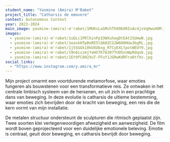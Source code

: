 ```yaml
---
student_name: "Yasmine (Amira) M'Rabet"
project_title: "Catharsis de emovere"
context: Autonomous Context
year: 2023-2024
main_image: yasmine-(amira)-m'rabet/1MUKsLaSMchTh89bORZuAc4jsVqHwuHOM.jpg
images:
  - yasmine-(amira)-m'rabet/1uQLc1PRlhinPpIOWXuhegDtEAt2SUmwN.jpg
  - yasmine-(amira)-m'rabet/1easkHTpBnRE5lQA0ZCG2W600HUw3bgRL.jpg
  - yasmine-(amira)-m'rabet/1j5SGGk10kUXUbxg_RTCyEXLtpotWEUY9.jpg
  - yasmine-(amira)-m'rabet/19n6iszmjYaHX7K7A307YUO5nnWpRdqob.jpg
  - yasmine-(amira)-m'rabet/1Et9fC8H2XuT-FFuY1JGRwKdRFra8tfXv.jpg
social_links:
  - "https://www.instagram.com/y.amira_mr"
---
```

Mijn project omarmt een voortdurende metamorfose, waar emoties fungeren als bouwstenen voor een transformatieve reis. Ze ontwaken in het centrale limbisch systeem van de hersenen, en uit zich in een prachtige dans van beweging. In deze evolutie is catharsis de ultieme bestemming, waar emoties zich bevrijden door de kracht van beweging, een reis die de kern vormt van mijn installatie.

De metalen structuur ondersteunt de sculpturen die ritmisch geplaatst zijn. Twee soorten klei vertegenwoordigen afwezigheid en aanwezigheid. De film wordt boven geprojecteerd voor een duidelijke emotionele beleving. Emotie is centraal, geuit door beweging, en catharsis bevrijdt door beweging.
